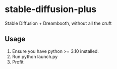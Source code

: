 # stable-diffusion-plus
 Stable Diffusion + Dreambooth, without all the cruft


## Usage

1. Ensure you have python >= 3.10 installed.
2. Run python launch.py
3. Profit